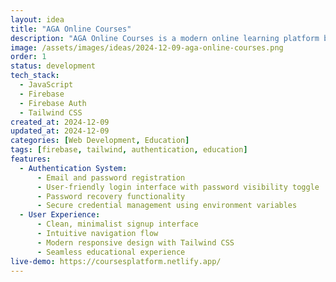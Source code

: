 ```yaml
---
layout: idea
title: "AGA Online Courses"
description: "AGA Online Courses is a modern online learning platform built with a focus on user experience and security."
image: /assets/images/ideas/2024-12-09-aga-online-courses.png
order: 1
status: development
tech_stack:
  - JavaScript
  - Firebase
  - Firebase Auth
  - Tailwind CSS
created_at: 2024-12-09
updated_at: 2024-12-09
categories: [Web Development, Education]
tags: [firebase, tailwind, authentication, education]
features:
  - Authentication System:
      - Email and password registration
      - User-friendly login interface with password visibility toggle
      - Password recovery functionality
      - Secure credential management using environment variables
  - User Experience:
      - Clean, minimalist signup interface
      - Intuitive navigation flow
      - Modern responsive design with Tailwind CSS
      - Seamless educational experience
live-demo: https://coursesplatform.netlify.app/
---
```

